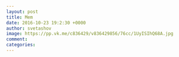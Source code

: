```yaml
--- 
layout: post 
title: Mem 
date: 2016-10-23 19:2:30 +0000 
author: svetashov 
image: https://pp.vk.me/c836429/v836429856/76cc/1UyISIhQ68A.jpg
comment: 
categories: 
---
```

